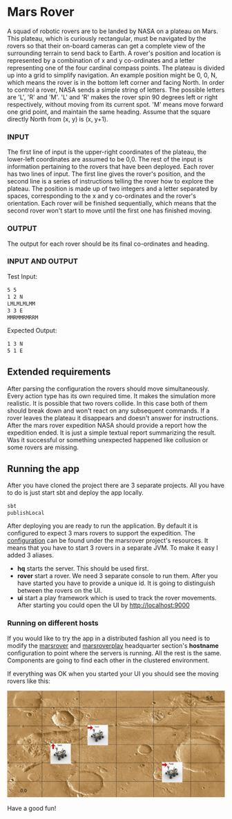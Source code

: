 # Mars Rover #

A squad of robotic rovers are to be landed by NASA on a plateau on Mars.
This plateau, which is curiously rectangular, must be navigated by the
rovers so that their on-board cameras can get a complete view of the
surrounding terrain to send back to Earth.
A rover's position and location is represented by a combination of x and y
co-ordinates and a letter representing one of the four cardinal compass
points. The plateau is divided up into a grid to simplify navigation. An
example position might be 0, 0, N, which means the rover is in the bottom
left corner and facing North.
In order to control a rover, NASA sends a simple string of letters. The
possible letters are 'L', 'R' and 'M'. 'L' and 'R' makes the rover spin 90
degrees left or right respectively, without moving from its current spot.
'M' means move forward one grid point, and maintain the same heading.
Assume that the square directly North from (x, y) is (x, y+1).

### INPUT ###
The first line of input is the upper-right coordinates of the plateau, the
lower-left coordinates are assumed to be 0,0.
The rest of the input is information pertaining to the rovers that have
been deployed. Each rover has two lines of input. The first line gives the
rover's position, and the second line is a series of instructions telling
the rover how to explore the plateau.
The position is made up of two integers and a letter separated by spaces,
corresponding to the x and y co-ordinates and the rover's orientation.
Each rover will be finished sequentially, which means that the second rover
won't start to move until the first one has finished moving.

### OUTPUT ###
The output for each rover should be its final co-ordinates and heading.

### INPUT AND OUTPUT ###
Test Input:
```
5 5
1 2 N
LMLMLMLMM
3 3 E
MMRMMRMRRM
```

Expected Output:
```
1 3 N
5 1 E
```

## Extended requirements ##

After parsing the configuration the rovers should move simultaneously.
Every action type has its own required time. It makes the simulation more realistic.
It is possible that two rovers collide. In this case both of them should break down and won't react on any subsequent commands.
If a rover leaves the plateau it disappears and doesn't answer for instructions.
After the mars rover expedition NASA should provide a report how the expedition ended. It is just a simple textual report summarizing the result. Was it successful or something unexpected happened like collusion or some rovers are missing.

## Running the app ##

After you have cloned the project there are 3 separate projects. All you have to do is just start sbt and deploy the app locally.
```
sbt
publishLocal
```

After deploying you are ready to run the application. By default it is configured to expect 3 mars rovers to support the expedition. The [configuration](marsrover/src/main/resources/input-default.txt) can be found under the marsrover project's resources.
It means that you have to start 3 rovers in a separate JVM. To make it easy I added 3 aliases.
- **hq** starts the server. This should be used first.
- **rover** start a rover. We need 3 separate console to run them. After you have started you have to provide a unique id. It is going to distinguish between the rovers on the UI.
- **ui** start a play framework which is used to track the rover movements. After starting you could open the UI by [http://localhost:9000](http://localhost:9000)

### Running on different hosts ###

If you would like to try the app in a distributed fashion all you need is to modify the [marsrover](marsrover/src/main/resources/application.conf) and [marsroverplay](marsroverplay/conf/application.conf) headquarter section's **hostname** configuration to point where the servers is running. All the rest is the same.
Components are going to find each other in the clustered environment.

If everything was OK when you started your UI you should see the moving rovers like this:

![Alt text](screenshot.png?raw=true "Running rovers")

Have a good fun!







